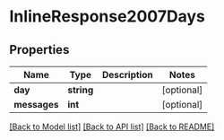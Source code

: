 # InlineResponse2007Days

## Properties
Name | Type | Description | Notes
------------ | ------------- | ------------- | -------------
**day** | **string** |  | [optional] 
**messages** | **int** |  | [optional] 

[[Back to Model list]](../../README.md#documentation-for-models) [[Back to API list]](../../README.md#documentation-for-api-endpoints) [[Back to README]](../../README.md)


